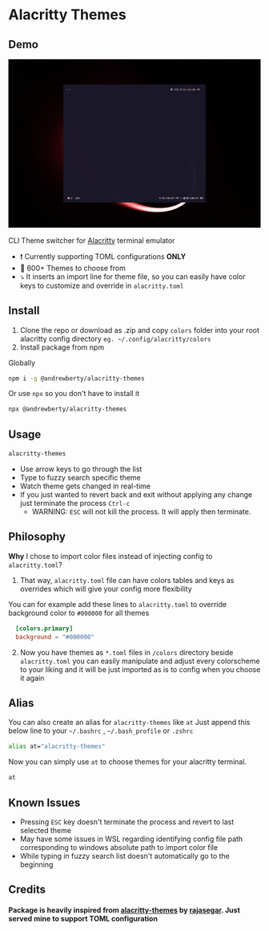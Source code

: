 # Alacritty Themes

## Demo

![alacritty-themes-demo](demo.gif)

CLI Theme switcher for [Alacritty](https://github.com/alacritty/alacritty) terminal emulator

- ❗ Currently supporting TOML configurations **ONLY**
- 🎨 600+ Themes to choose from
- ⤵️ It inserts an import line for theme file, so you can easily have color keys to customize and override in `alacritty.toml`

## Install

1. Clone the repo or download as .zip and copy `colors` folder into your root alacritty config directory `eg. ~/.config/alacritty/colors`
2. Install package from npm

Globally

```sh
npm i -g @andrewberty/alacritty-themes
```

Or use `npx` so you don't have to install it

```sh
npx @andrewberty/alacritty-themes
```

## Usage

```sh
alacritty-themes
```

- Use arrow keys to go through the list
- Type to fuzzy search specific theme
- Watch theme gets changed in real-time
- If you just wanted to revert back and exit without applying any change just terminate the process `Ctrl-c`
  - WARNING: `ESC` will not kill the process. It will apply then terminate.

## Philosophy

**Why** I chose to import color files instead of injecting config to `alacritty.toml`?

1. That way, `alacritty.toml` file can have colors tables and keys as overrides which will give your config more flexibility

You can for example add these lines to `alacritty.toml` to override background color to `#000000` for all themes

```toml
  [colors.primary]
  background = "#000000"
```

2. Now you have themes as `*.toml` files in `/colors` directory beside `alacritty.toml` you can easily manipulate and adjust every colorscheme to your liking and it will be just imported as is to config when you choose it again

## Alias

You can also create an alias for `alacritty-themes` like `at` Just append this below line to your `~/.bashrc` , `~/.bash_profile` or `.zshrc`

```sh
alias at="alacritty-themes"
```

Now you can simply use `at` to choose themes for your alacritty terminal.

```sh
at
```

## Known Issues

- Pressing `ESC` key doesn't terminate the process and revert to last selected theme
- May have some issues in WSL regarding identifying config file path corresponding to windows absolute path to import color file
- While typing in fuzzy search list doesn't automatically go to the beginning

## Credits

#### Package is heavily inspired from [alacritty-themes](https://github.com/rajasegar/alacritty-themes) by [rajasegar](https://github.com/rajasegar). Just served mine to support TOML configuration
